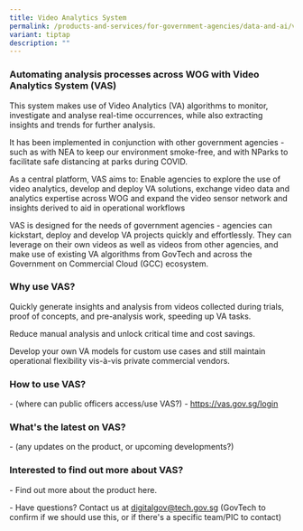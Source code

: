 ```yaml
---
title: Video Analytics System
permalink: /products-and-services/for-government-agencies/data-and-ai/video-analytics-system/
variant: tiptap
description: ""
---
```

<h3>Automating analysis processes across WOG with Video Analytics System (VAS)</h3>
<p>This system makes use of Video Analytics (VA) algorithms to monitor, investigate
and analyse real-time occurrences, while also extracting insights and trends
for further analysis.</p>
<p>It has been implemented in conjunction with other government agencies
- such as with NEA to keep our environment smoke-free, and with NParks
to facilitate safe distancing at parks during COVID.</p>
<p>As a central platform, VAS aims to: Enable agencies to explore the use
of video analytics, develop and deploy VA solutions, exchange video data
and analytics expertise across WOG and expand the video sensor network
and insights derived to aid in operational workflows</p>
<p>VAS is designed for the needs of government agencies - agencies can kickstart,
deploy and develop VA projects quickly and effortlessly. They can leverage
on their own videos as well as videos from other agencies, and make use
of existing VA algorithms from GovTech and across the Government on Commercial
Cloud (GCC) ecosystem.</p>
<h3>Why use VAS?</h3>
<p>Quickly generate insights and analysis from videos collected during trials,
proof of concepts, and pre-analysis work, speeding up VA tasks.</p>
<p>Reduce manual analysis and unlock critical time and cost savings.</p>
<p>Develop your own VA models for custom use cases and still maintain operational
flexibility vis-à-vis private commercial vendors.</p>
<h3>How to use VAS?</h3>
<p>- (where can public officers access/use VAS?) - <a href="https://vas.gov.sg/login" rel="noopener noreferrer nofollow" target="_blank">https://vas.gov.sg/login</a>
</p>
<h3>What's the latest on VAS?</h3>
<p>- (any updates on the product, or upcoming developments?)</p>
<h3>Interested to find out more about VAS?</h3>
<p>- Find out more about the product here.</p>
<p>- Have questions? Contact us at <a href="mailto:digitalgov@tech.gov.sg" rel="noopener noreferrer nofollow" target="_blank">digitalgov@tech.gov.sg</a> (GovTech
to confirm if we should use this, or if there's a specific team/PIC to
contact)</p>